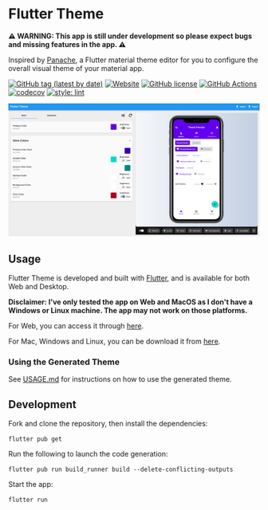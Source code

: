 # Flutter Theme

**⚠️ WARNING: This app is still under development so please expect bugs and missing features in the app. ⚠️**

Inspired by [Panache](https://github.com/rxlabz/panache), a Flutter material theme editor for you to configure the overall visual theme of your material app.

[![GitHub tag (latest by date)](https://img.shields.io/github/v/tag/zeshuaro/flutter_theme?color=orange&label=version)](https://github.com/zeshuaro/flutter_theme/releases)
[![Website](https://img.shields.io/website?url=https%3A%2F%2Fzeshuaro.github.io%2Fflutter_theme%2F)](https://zeshuaro.github.io/flutter_theme/)
[![GitHub license](https://img.shields.io/github/license/zeshuaro/flutter_theme)](https://github.com/zeshuaro/flutter_theme/blob/main/LICENSE)
[![GitHub Actions](https://github.com/zeshuaro/flutter_theme/actions/workflows/test_deploy_release.yml/badge.svg)](https://github.com/zeshuaro/flutter_theme/actions/workflows/test_deploy_release.yml)
[![codecov](https://codecov.io/gh/zeshuaro/flutter_theme/branch/main/graph/badge.svg?token=4YM0WZFH3I)](https://codecov.io/gh/zeshuaro/flutter_theme)
[![style: lint](https://img.shields.io/badge/style-lint-4BC0F5.svg)](https://pub.dev/packages/lint)

![Flutter Theme Screenshot](images/screenshot.png)

## Usage

Flutter Theme is developed and built with [Flutter](https://flutter.dev/), and is available for both Web and Desktop.

**Disclaimer: I've only tested the app on Web and MacOS as I don't have a Windows or Linux machine. The app may not work on those platforms.**

For Web, you can access it through [here](https://zeshuaro.github.io/flutter_theme/). 

For Mac, Windows and Linux, you can be download it from [here](https://github.com/zeshuaro/flutter_theme/releases).

### Using the Generated Theme

See [USAGE.md](USAGE.md) for instructions on how to use the generated theme.

## Development

Fork and clone the repository, then install the dependencies:

    flutter pub get

Run the following to launch the code generation:

    flutter pub run build_runner build --delete-conflicting-outputs

Start the app:

    flutter run